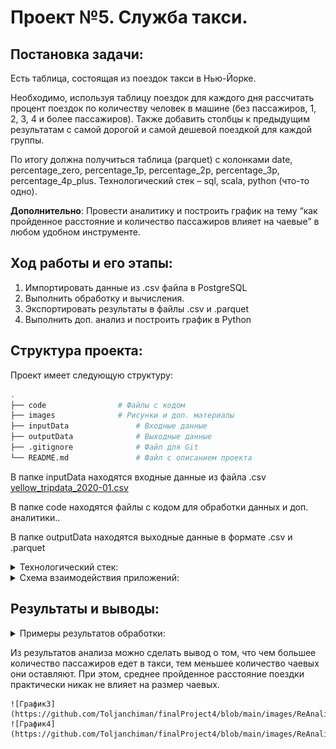 # Проект №5. Служба такси.

## Постановка задачи:
Есть таблица, состоящая из поездок такси в Нью-Йорке.

Необходимо, используя таблицу поездок для каждого дня рассчитать процент поездок по количеству человек в машине (без пассажиров, 1, 2, 3, 4 и более пассажиров). Также добавить столбцы к предыдущим результатам с самой дорогой и самой дешевой поездкой для каждой группы.

По итогу должна получиться таблица (parquet) с колонками date, percentage_zero, percentage_1p, percentage_2p, percentage_3p, percentage_4p_plus. Технологический стек – sql, scala, python (что-то одно).

**Дополнительно**: Провести аналитику и построить график на тему “как пройденное расстояние и количество пассажиров влияет на чаевые” в любом удобном инструменте.


## Ход работы и его этапы:
1. Импортировать данные из .csv файла в PostgreSQL
2. Выполнить обработку и вычисления. 
3. Экспортировать результаты в файлы .csv и .parquet
4. Выполнить доп. анализ и построить график в Python


## Структура проекта:
Проект имеет следующую структуру:
```bash
.
├── code				# Файлы с кодом
├── images				# Рисунки и доп. материалы
├── inputData				# Входные данные
├── outputData				# Выходные данные
├── .gitignore				# Файл для Git
└── README.md				# Файл с описанием проекта
```

В папке inputData находятся входные данные из файла .csv [yellow_tripdata_2020-01.csv](https://disk.yandex.ru/d/DKeoopbGH1Ttuw)

В папке code находятся файлы с кодом для обработки данных и доп. аналитики..

В папке outputData находятся выходные данные в формате .csv и .parquet

<details>
  <summary>Технологический стек:</summary>
SQL (PostgreSQL, PgAdmin), Python (Pandas, mathplotlib)
</details>

<details>
  <summary>Схема взаимодействия приложений:</summary>
	.csv -> PostgreSQL -> SQL -> .csv -> Python -> .parquet
</details>

## Результаты и выводы:

<details>
  <summary>Примеры результатов обработки:</summary>

	![График1](https://github.com/Toljanchiman/finalProject4/blob/main/images/Results1.png)
	![График2](https://github.com/Toljanchiman/finalProject4/blob/main/images/Results2.png)

</details>


Из результатов анализа можно сделать вывод о том, что чем большее количество пассажиров едет в такси, тем меньшее количество чаевых они оставляют. При этом, среднее пройденное расстояние поездки практически никак не влияет на размер чаевых.

	![График3](https://github.com/Toljanchiman/finalProject4/blob/main/images/ReAnalisys1.png)
	![График4](https://github.com/Toljanchiman/finalProject4/blob/main/images/ReAnalisys2.png)




